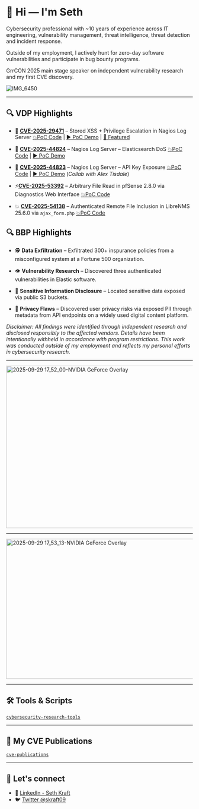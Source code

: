 # 👋 Hi — I'm Seth

Cybersecurity professional with ~10 years of experience across IT engineering, vulnerability management, threat intelligence, threat detection and incident response. 

Outside of my employment, I actively hunt for zero-day software vulnerabilities and participate in bug bounty programs. 

GrrCON 2025 main stage speaker on independent vulnerability research and my first CVE discovery.

![IMG_6450](https://github.com/user-attachments/assets/79619f90-2606-4698-8e1d-4e862598484e)

---

## 🔍 VDP Highlights

- 🎯 [**CVE-2025-29471**](https://nvd.nist.gov/vuln/detail/CVE-2025-29471) – Stored XSS + Privilege Escalation in Nagios Log Server [💥PoC Code](https://github.com/skraft9/CVE-2025-29471) | [▶️ PoC Demo](https://www.youtube.com/watch?v=MvJuIkdTSQg&ab_channel=SethKraft) | [📰 Featured](https://www.helpnetsecurity.com/2025/04/15/critical-flaws-fixed-in-nagios-log-server/)

- 🧨 [**CVE-2025-44824**](https://nvd.nist.gov/vuln/detail/CVE-2025-44824) – Nagios Log Server – Elasticsearch DoS [💥PoC Code](https://github.com/skraft9/nagios-log-server-dos) | [▶️ PoC Demo](https://www.youtube.com/watch?v=YPK0-b9GeV8&ab_channel=SethKraft)

- 🔑 [**CVE-2025-44823**](https://nvd.nist.gov/vuln/detail/CVE-2025-44823) – Nagios Log Server – API Key Exposure [💥PoC Code](https://www.exploit-db.com/exploits/52177) | [▶️ PoC Demo](https://www.youtube.com/watch?v=amYMuK3YSM8&ab_channel=SethKraft) (*Collab with Alex Tisdale*)

- ⚡[**CVE-2025-53392**](https://nvd.nist.gov/vuln/detail/CVE-2025-53392) – Arbitrary File Read in pfSense 2.8.0 via Diagnostics Web Interface [💥PoC Code](https://github.com/skraft9/pfsense-security-research)

- 💥 [**CVE-2025-54138**](https://nvd.nist.gov/vuln/detail/CVE-2025-54138) – Authenticated Remote File Inclusion in LibreNMS 25.6.0 via `ajax_form.php` [💥PoC Code](https://github.com/skraft9/librenms-security-research) 

## 🔍 BBP Highlights

- 🕵️ **Data Exfiltration** – Exfiltrated 300+ inspurance policies from a misconfigured system at a Fortune 500 organization.

- 👁️ **Vulnerability Research** – Discovered three authenticated vulnerabilities in Elastic software.

- 📂 **Sensitive Information Disclosure** – Located sensitive data exposed via public S3 buckets.

- 🧾 **Privacy Flaws** – Discovered user privacy risks via exposed PII through metadata from API endpoints on a widely used digital content platform.

_Disclaimer: All findings were identified through independent research and disclosed responsibly to the affected vendors. Details have been intentionally withheld in accordance with program restrictions. This work was conducted outside of my employment and reflects my personal efforts in cybersecurity research._

---

<img width="959" height="437" alt="2025-09-29 17_52_00-NVIDIA GeForce Overlay" src="https://github.com/user-attachments/assets/42b1e6af-f10b-4972-82ab-5efc7d3aa804" />

---

<img width="924" height="377" alt="2025-09-29 17_53_13-NVIDIA GeForce Overlay" src="https://github.com/user-attachments/assets/f590223b-5e40-4bc0-b9a6-38e44cb4a9ad" />

---

## 🛠 Tools & Scripts

[`cybersecurity-research-tools`](https://github.com/skraft9/cybersecurity-research-tools)

---

## 📜 My CVE Publications

[`cve-publications`](https://github.com/skraft9/cve-publications)

---

## 🤝 Let's connect

- 🔗 [LinkedIn - Seth Kraft](https://linkedin.com/in/sethkraft)
- 🐦 [Twitter @skraft09](https://x.com/skraft09)
